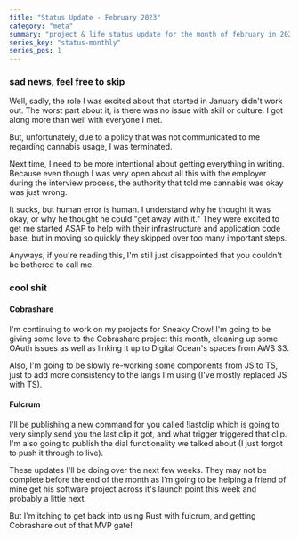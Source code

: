 ```yaml
---
title: "Status Update - February 2023"
category: "meta"
summary: "project & life status update for the month of february in 2023 (monthly series)"
series_key: "status-monthly"
series_pos: 1
---
```


### sad news, feel free to skip 

Well, sadly, the role I was excited about that started in January didn't work out. 
The worst part about it, is there was no issue with skill or culture. I got along more than well with everyone I met. 

But, unfortunately, due to a policy that was not communicated to me regarding cannabis usage, I was terminated.

Next time, I need to be more intentional about getting everything in writing. Because even though I was very open about all this 
with the employer during the interview process, the authority that told me cannabis was okay was just wrong.

It sucks, but human error is human. I understand why he thought it was okay, or why he thought he could "get away with it." 
They were excited to get me started ASAP to help with their infrastructure and application code base, but in moving so quickly 
they skipped over too many important steps.

Anyways, if you're reading this, I'm still just disappointed that you couldn't be bothered to call me.

### cool shit

#### Cobrashare 

I'm continuing to work on my projects for Sneaky Crow! I'm going to be giving some love to the Cobrashare project this month, 
cleaning up some OAuth issues as well as linking it up to Digital Ocean's spaces from AWS S3.

Also, I'm going to be slowly re-working some components from JS to TS, just to add more consistency to the langs I'm using (I've mostly replaced JS with TS).

#### Fulcrum

I'll be publishing a new command for you called !lastclip which is going to very simply send 
you the last clip it got, and what trigger triggered that clip. I'm also going to publish the 
dial functionality we talked about (I just forgot to push it through to live).

These updates I'll be doing over the next few weeks. They may not be complete before the end of the month as 
I'm going to be helping a friend of mine get his software project across it's launch point this week and probably a little next.

But I'm itching to get back into using Rust with fulcrum, and getting Cobrashare out of that MVP gate!

